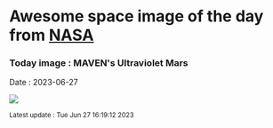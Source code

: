 
# Awesome space image of the day from [NASA](https://api.nasa.gov/)

### Today image : MAVEN's Ultraviolet Mars
Date : 2023-06-27

![](https://apod.nasa.gov/apod/image/2306/MavenMars2panel.png)

<small>Latest update : Tue Jun 27 16:19:12 2023</small>
        